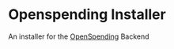 Openspending Installer
=====================

An installer for the [OpenSpending](http://openspending.org) Backend 


